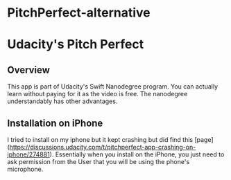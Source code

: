 # PitchPerfect-alternative

Udacity's Pitch Perfect 
=======

Overview
-----------
This app is part of Udacity's Swift Nanodegree program.  You can actually learn without paying for it as the video is free.  The nanodegree understandably has other advantages.

Installation on iPhone
-----------
I tried to install on my iphone but it kept crashing but did find this [page] (https://discussions.udacity.com/t/pitchperfect-app-crashing-on-iphone/274881).  Essentially when you install on the iPhone, you just need to ask permission from the User that you will be using the phone's microphone.  
